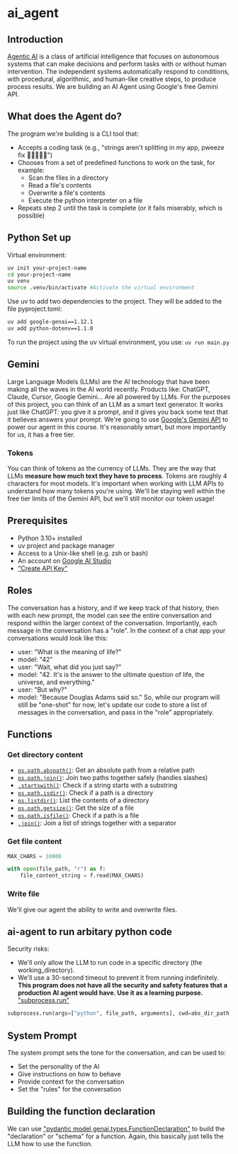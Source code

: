 # ai_agent
## Introduction
[Agentic AI](https://en.wikipedia.org/wiki/Agentic_AI) is a class of artificial intelligence that focuses on autonomous systems that can make decisions and perform tasks with or without human intervention. The independent systems automatically respond to conditions, with procedural, algorithmic, and human-like creative steps, to produce process results.
We are building an AI Agent using Google's free Gemini API.
## What does the Agent do?
The program we're building is a CLI tool that:
- Accepts a coding task (e.g., "strings aren't splitting in my app, pweeze fix 🥺👉🏽👈🏽")
- Chooses from a set of predefined functions to work on the task, for example:
    - Scan the files in a directory
    - Read a file's contents
    - Overwrite a file's contents
    - Execute the python interpreter on a file
- Repeats step 2 until the task is complete (or it fails miserably, which is possible)
## Python Set up
Virtual environment:
```Bash
uv init your-project-name
cd your-project-name
uv venv
source .venv/bin/activate #Activate the virtual environment
```
Use uv to add two dependencies to the project. They will be added to the file pyproject.toml:
```Bash
uv add google-genai==1.12.1
uv add python-dotenv==1.1.0
```
To run the project using the uv virtual environment, you use: ```uv run main.py```
## Gemini
Large Language Models (LLMs) are the AI technology that have been making all the waves in the AI world recently. Products like: ChatGPT, Claude, Cursor, Google Gemini... Are all powered by LLMs. For the purposes of this project, you can think of an LLM as a smart text generator. It works just like ChatGPT: you give it a prompt, and it gives you back some text that it believes answers your prompt. We're going to use [Google's Gemini API](https://ai.google.dev/gemini-api) to power our agent in this course. It's reasonably smart, but more importantly for us, it has a free tier.
### Tokens
You can think of tokens as the currency of LLMs. They are the way that LLMs **measure how much text they have to process**. Tokens are roughly 4 characters for most models. It's important when working with LLM APIs to understand how many tokens you're using.
We'll be staying well within the free tier limits of the Gemini API, but we'll still monitor our token usage!
## Prerequisites
- Python 3.10+ installed 
- uv project and package manager
- Access to a Unix-like shell (e.g. zsh or bash)
- An account on [Google AI Studio](https://aistudio.google.com/prompts/new_chat)
- ["Create API Key"](https://ai.google.dev/gemini-api/docs/api-key)
## Roles
The conversation has a history, and if we keep track of that history, then with each new prompt, the model can see the entire conversation and respond within the larger context of the conversation.
Importantly, each message in the conversation has a "role". In the context of a chat app your conversations would look like this:
- user: "What is the meaning of life?"
- model: "42"
- user: "Wait, what did you just say?"
- model: "42. It's is the answer to the ultimate question of life, the universe, and everything."
- user: "But why?"
- model: "Because Douglas Adams said so."
So, while our program will still be "one-shot" for now, let's update our code to store a list of messages in the conversation, and pass in the "role" appropriately.
## Functions
### Get directory content
- [`os.path.abspath()`](https://docs.python.org/3/library/os.path.html#os.path.abspath): Get an absolute path from a relative path
- [`os.path.join()`](https://docs.python.org/3/library/os.path.html#os.path.join): Join two paths together safely (handles slashes)
- [`.startswith()`](https://docs.python.org/3/library/stdtypes.html#str.startswith): Check if a string starts with a substring
- [`os.path.isdir()`](https://docs.python.org/3/library/os.path.html#os.path.isdir): Check if a path is a directory
- [`os.listdir()`](https://docs.python.org/3/library/os.html#os.listdir): List the contents of a directory
- [`os.path.getsize()`](https://docs.python.org/3/library/os.path.html#os.path.getsize): Get the size of a file
- [`os.path.isfile()`](https://docs.python.org/3/library/os.path.html#os.path.isfile): Check if a path is a file
- [`.join()`](https://docs.python.org/3/library/stdtypes.html#str.join): Join a list of strings together with a separator
### Get file content
```python
MAX_CHARS = 10000

with open(file_path, "r") as f:
    file_content_string = f.read(MAX_CHARS)
```
### Write file
We'll give our agent the ability to write and overwrite files.
## ai-agent to run arbitary python code
Security risks:
- We'll only allow the LLM to run code in a specific directory (the working_directory).
- We'll use a 30-second timeout to prevent it from running indefinitely.
**This program does not have all the security and safety features that a production AI agent would have. Use it as a learning purpose.**
["subprocess.run"](https://docs.python.org/3/library/subprocess.html)
```python
subprocess.run(args=["python", file_path, arguments], cwd=abs_dir_path, timeout=30, capture_output=True)
```
## System Prompt
The system prompt sets the tone for the conversation, and can be used to:
- Set the personality of the AI
- Give instructions on how to behave
- Provide context for the conversation
- Set the "rules" for the conversation 
## Building the function declaration
We can use ["pydantic model genai.types.FunctionDeclaration"](https://googleapis.github.io/python-genai/genai.html#genai.types.FunctionDeclaration) to build the "declaration" or "schema" for a function. Again, this basically just tells the LLM how to use the function.
